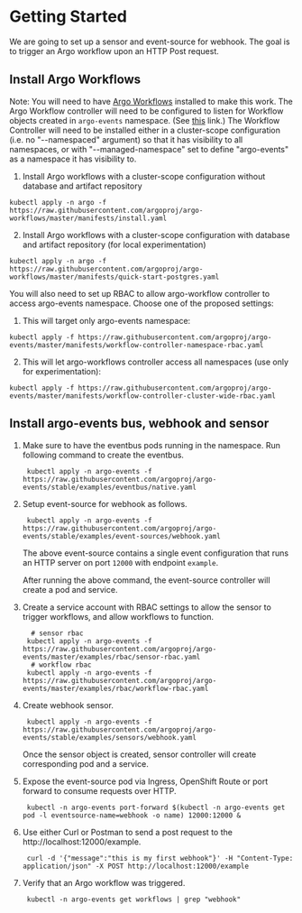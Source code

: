 # Getting Started

We are going to set up a sensor and event-source for webhook. The goal is to trigger an Argo workflow upon an HTTP Post request.

## Install Argo Workflows
Note: You will need to have [Argo Workflows](https://argoproj.github.io/argo-workflows/) installed to make this work. 
The Argo Workflow controller will need to be configured to listen for Workflow objects created in `argo-events` namespace. 
  (See [this](https://github.com/argoproj/argo-workflows/blob/master/docs/managed-namespace.md) link.) 
  The Workflow Controller will need to be installed either in a cluster-scope configuration (i.e. no "--namespaced" argument) 
  so that it has visibility to all namespaces, or with "--managed-namespace" set to define "argo-events" as a namespace it has visibility to.

  1. Install Argo workflows with a cluster-scope configuration without database and artifact repository

    kubectl apply -n argo -f https://raw.githubusercontent.com/argoproj/argo-workflows/master/manifests/install.yaml

  2. Install Argo workflows with a cluster-scope configuration with database and artifact repository (for local experimentation)

    kubectl apply -n argo -f https://raw.githubusercontent.com/argoproj/argo-workflows/master/manifests/quick-start-postgres.yaml

  You will also need to set up RBAC to allow argo-workflow controller to access argo-events namespace.
  Choose one of the proposed settings:
  1. This will target only argo-events namespace:

    kubectl apply -f https://raw.githubusercontent.com/argoproj/argo-events/master/manifests/workflow-controller-namespace-rbac.yaml

  2. This will let argo-workflows controller access all namespaces (use only for experimentation):

    kubectl apply -f https://raw.githubusercontent.com/argoproj/argo-events/master/manifests/workflow-controller-cluster-wide-rbac.yaml

## Install argo-events bus, webhook and sensor
1. Make sure to have the eventbus pods running in the namespace. Run following command to create the eventbus.

        kubectl apply -n argo-events -f https://raw.githubusercontent.com/argoproj/argo-events/stable/examples/eventbus/native.yaml

3. Setup event-source for webhook as follows.

        kubectl apply -n argo-events -f https://raw.githubusercontent.com/argoproj/argo-events/stable/examples/event-sources/webhook.yaml

   The above event-source contains a single event configuration that runs an HTTP server on port `12000` with endpoint `example`.

   After running the above command, the event-source controller will create a pod and service.

4. Create a service account with RBAC settings to allow the sensor to trigger workflows, and allow workflows to function.
   
         # sensor rbac
        kubectl apply -n argo-events -f https://raw.githubusercontent.com/argoproj/argo-events/master/examples/rbac/sensor-rbac.yaml
         # workflow rbac
        kubectl apply -n argo-events -f https://raw.githubusercontent.com/argoproj/argo-events/master/examples/rbac/workflow-rbac.yaml

5. Create webhook sensor.

        kubectl apply -n argo-events -f https://raw.githubusercontent.com/argoproj/argo-events/stable/examples/sensors/webhook.yaml

   Once the sensor object is created, sensor controller will create corresponding pod and a service. 

6. Expose the event-source pod via Ingress, OpenShift Route or port forward to consume requests over HTTP.
      
        kubectl -n argo-events port-forward $(kubectl -n argo-events get pod -l eventsource-name=webhook -o name) 12000:12000 &

7. Use either Curl or Postman to send a post request to the http://localhost:12000/example.

        curl -d '{"message":"this is my first webhook"}' -H "Content-Type: application/json" -X POST http://localhost:12000/example

8. Verify that an Argo workflow was triggered.

        kubectl -n argo-events get workflows | grep "webhook"
